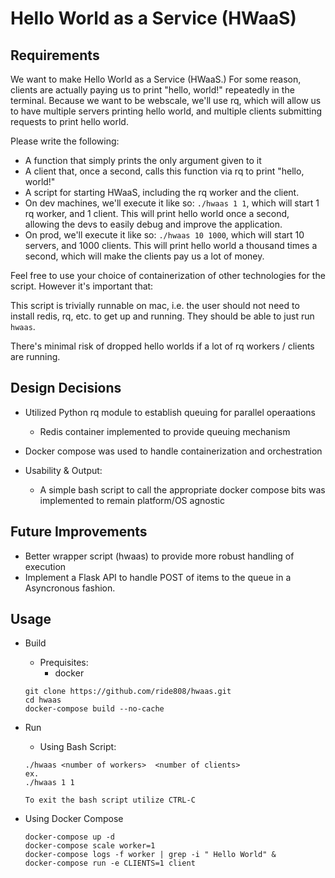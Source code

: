 # Hello World as a Service (HWaaS)

## Requirements  
 We want to make Hello World as a Service (HWaaS.) For some reason, clients are actually paying us to print "hello, world!" repeatedly in the terminal. Because we want to be webscale, we'll use rq, which will allow us to have multiple servers printing hello world, and multiple clients submitting requests to print hello world.
 
 Please write the following:
 

 - A function that simply prints the only argument given to it
 - A client that, once a second, calls this function via rq to print "hello, world!"
 - A script for starting HWaaS, including the rq worker and the client.
 - On dev machines, we'll execute it like so: `./hwaas 1 1`, which will start 1 rq worker, and 1 client. This will print hello world once a second, allowing the devs to easily debug and improve the application.
 - On prod, we'll execute it like so: `./hwaas 10 1000`, which will start 10 servers, and 1000 clients. This will print hello world a thousand times a second, which will make the clients pay us a lot of money.
 
Feel free to use your choice of containerization of other technologies for the script. However it's important that:

This script is trivially runnable on mac, i.e. the user should not need to install redis, rq, etc. to get up and running. They should be able to just run `hwaas`.

There's minimal risk of dropped hello worlds if a lot of rq workers / clients are running.
 
## Design Decisions 

 - Utilized Python rq module to establish queuing for parallel operaations 
     - Redis container implemented to provide queuing mechanism
     
 - Docker compose was used to handle containerization and orchestration
    
       
 - Usability & Output:     
     - A simple bash script to call the appropriate docker compose bits was implemented to remain platform/OS agnostic
       
  
## Future Improvements  
  
 -  Better wrapper script (hwaas) to provide more robust handling of execution
 -  Implement a Flask API to handle POST of items to the queue in a Asyncronous fashion.
      
## Usage  
 - Build  
	 - Prequisites:
		 - docker 

	```		 
	git clone https://github.com/ride808/hwaas.git  
	cd hwaas 
	docker-compose build --no-cache
	```
 - Run  

	 - Using Bash Script:
	 
	```
	./hwaas <number of workers>  <number of clients>
	ex.
	./hwaas 1 1
	
	To exit the bash script utilize CTRL-C
	```
- Using Docker Compose

	```
    docker-compose up -d
    docker-compose scale worker=1
    docker-compose logs -f worker | grep -i " Hello World" &
    docker-compose run -e CLIENTS=1 client 
    ```

